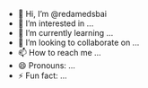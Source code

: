 - 👋 Hi, I’m @redamedsbai
- 👀 I’m interested in ...
- 🌱 I’m currently learning ...
- 💞️ I’m looking to collaborate on ...
- 📫 How to reach me ...
- 😄 Pronouns: ...
- ⚡ Fun fact: ...

<!---
redamedsbai/redamedsbai is a ✨ special ✨ repository because its `README.md` (this file) appears on your GitHub profile.
You can click the Preview link to take a look at your changes.
--->

